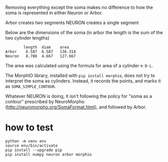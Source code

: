 Removing everything except the soma makes no difference to how the soma is represented in either Neuron or Arbor.

Arbor creates two segments
NEURON creates a single segment

Below are the dimensions of the soma (in arbor the length is the sum of the two cylinder lengths)

```
        length  diam    area
Arbor    6.587  6.587   136.314
Neuron   8.708  4.667   127.667
```

The area was calculated using the formula for area of a cylinder `π⋅D⋅L`.

The MorphIO library, installed with `pip install morphio`, does not try to interpret the soma as cylinders. Instead, it records the points, and marks it as `SOMA_SIMPLE_CONTOUR`.

Whatever NEURON is doing, it isn't following the policy for "soma as a contour" prescribed by NeuroMorpho (http://neuromorpho.org/SomaFormat.html), and followed by Arbor.

# how to test

```
python -m venv env
source env/bin/activate
pip install --upgrade pip
pip install numpy neuron arbor morphio
```

